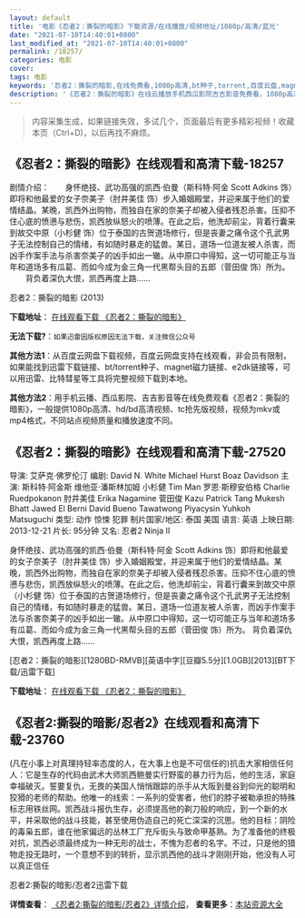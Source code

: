 ```yaml
---
layout: default
title: '电影《忍者2：撕裂的暗影》下载资源/在线播放/视频地址/1080p/高清/蓝光'
date: "2021-07-10T14:40:01+0800"
last_modified_at: "2021-07-10T14:40:01+0800"
permalink: /18257/
categories: 电影
cover:
tags: 电影
keywords: '忍者2：撕裂的暗影,在线免费看,1080p高清,bt种子,torrent,百度云盘,magnet,磁力链,迅雷下载资源'
description: '《忍者2：撕裂的暗影》在线云播放手机西瓜影院吉吉影音免费看，1080p高清bd/hd未删减完整版和tc抢先枪版，mkv/mp4格式，附带bt/torrent种子、magnet/磁力链、百度云盘、网盘资源迅雷下载链接'
---
```


>内容采集生成，如果链接失效，多试几个，页面最后有更多精彩视频！收藏本页（Ctrl+D)，以后再找不麻烦。


## 《忍者2：撕裂的暗影》在线观看和高清下载-18257

剧情介绍：　　身怀绝技、武功高强的凯西·伯曼（斯科特·阿金 Scott Adkins 饰）即将和他最爱的女子奈美子（肘井美佳 饰）步入婚姻殿堂，并迎来属于他们的爱情结晶。某晚，凯西外出购物，而独自在家的奈美子却被入侵者残忍杀害。压抑不住心底的愤懑与悲伤，凯西放纵怒火的喷薄。在此之后，他洗却前尘，背着行囊来到故交中原（小杉健 饰）位于泰国的古贺道场修行，但是丧妻之痛令这个孔武男子无法控制自己的情绪，有如随时暴走的猛兽。某日，道场一位道友被人杀害，而凶手作案手法与杀害奈美子的凶手如出一辙。从中原口中得知，这一切可能正与当年和道场多有瓜葛、而如今成为金三角一代黑帮头目的五郎（菅田俊 饰）所为。  　　背负着深仇大恨，凯西再度上路……


忍者2：撕裂的暗影 (2013)

**下载地址**： [在线观看下载 《忍者2：撕裂的暗影》](https://www.btbtdy.me/btdy/dy3080.html) 


**无法下载?**：`如果迅雷因版权原因无法下载，关注微信公众号 `

**其他方法1**：从百度云网盘下载视频，百度云网盘支持在线观看，非会员有限制，如果能找到迅雷下载链接、bt/torrent种子、magnet磁力链接、e2dk链接等，可以用迅雷、比特彗星等工具将完整视频下载到本地。

**其他方法2**：用手机云播、西瓜影院、吉吉影音等在线免费观看《忍者2：撕裂的暗影》，一般提供1080p高清、hd/bd高清视频、tc抢先版视频，视频为mkv或mp4格式，不同站点视频质量和播放速度不同。


## 《忍者2：撕裂的暗影》在线观看和高清下载-27520

导演: 艾萨克·佛罗伦汀 编剧: David N. White Michael Hurst Boaz Davidson 主演: 斯科特·阿金斯 维他亚·潘斯林加姆 小杉健 Tim Man 罗恩·斯穆安伯格 Charlie Ruedpokanon 肘井美佳 Erika Nagamine 菅田俊 Kazu Patrick Tang Mukesh Bhatt Jawed El Berni David Bueno Tawatwong Piyacysin Yuhkoh Matsuguchi 类型: 动作 惊悚 犯罪 制片国家/地区: 泰国 美国 语言: 英语 上映日期: 2013-12-21 片长: 95分钟 又名: 忍者2 Ninja II

身怀绝技、武功高强的凯西·伯曼（斯科特·阿金 Scott Adkins 饰）即将和他最爱的女子奈美子（肘井美佳 饰）步入婚姻殿堂，并迎来属于他们的爱情结晶。某晚，凯西外出购物，而独自在家的奈美子却被入侵者残忍杀害。压抑不住心底的愤懑与悲伤，凯西放纵怒火的喷薄。在此之后，他洗却前尘，背着行囊来到故交中原（小杉健 饰）位于泰国的古贺道场修行，但是丧妻之痛令这个孔武男子无法控制自己的情绪，有如随时暴走的猛兽。某日，道场一位道友被人杀害，而凶手作案手法与杀害奈美子的凶手如出一辙。从中原口中得知，这一切可能正与当年和道场多有瓜葛、而如今成为金三角一代黑帮头目的五郎（菅田俊 饰）所为。 背负着深仇大恨，凯西再度上路……


[忍者2：撕裂的暗影][1280BD-RMVB][英语中字][豆瓣5.5分][1.0GB][2013][BT下载/迅雷下载]

**下载地址**： [在线观看下载 《忍者2：撕裂的暗影》](https://www.btdx8.com/torrent/ninja_2_2013.html) 


## 《忍者2:撕裂的暗影/忍者2》在线观看和高清下载-23760

(凡在小事上对真理持轻率态度的人，在大事上也是不可信任的)抗击大家相信任何人：它是生存的代码由武术大师凯西鲍曼实行野蛮的暴力行为后，他的生活，家庭幸福破灭。誓要复仇，无畏的美国人悄悄跟踪的杀手从大阪到曼谷到仰光的聪明和狡猾的老师的帮助。他唯一的线索：一系列的受害者，他们的脖子被勒承担的特殊标志用铁丝网。凯西战斗报仇生存，必须提高他的剃刀般的响应，到一个新的水平，并采取他的战斗技能，甚至使用伪造自己的死亡深深的沉思。他的目标：阴险的毒枭五郎，谁在他家偏远的丛林工厂充斥街头与致命甲基熟。为了准备他的终极对抗，凯西必须最终成为一种无形的战士，不愧为忍者的名字。不过，只是他的猎物走投无路时，一个意想不到的转折，显示凯西他的战斗才刚刚开始，他没有人可以真正信任


忍者2:撕裂的暗影/忍者2迅雷下载

**详情查看**： [《忍者2:撕裂的暗影/忍者2》详情介绍](/movie/23760/)， **查看更多**：[本站资源大全](/movie/t/all/)

